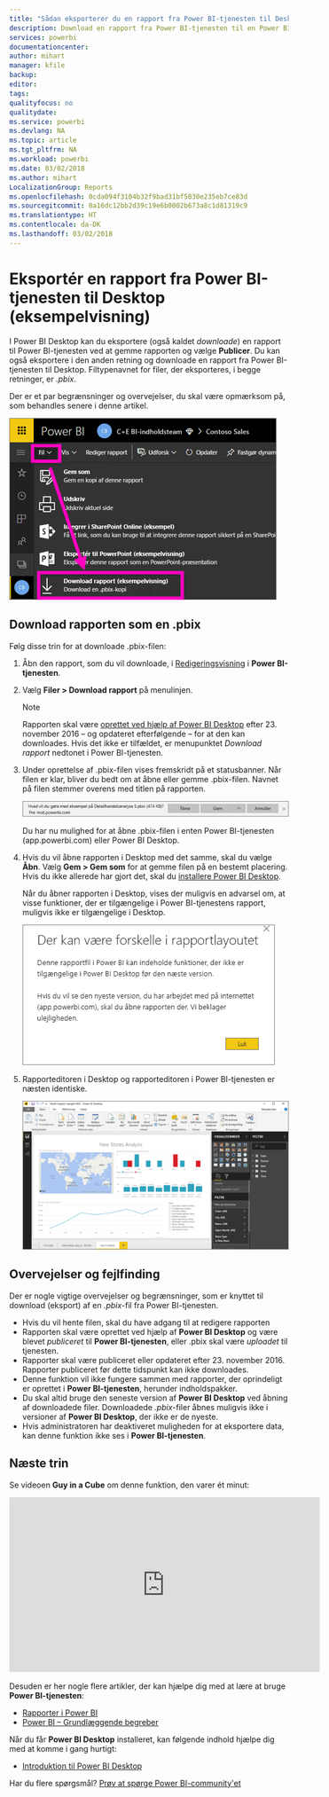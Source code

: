 ```yaml
---
title: "Sådan eksporterer du en rapport fra Power BI-tjenesten til Desktop (eksempelvisning)"
description: Download en rapport fra Power BI-tjenesten til en Power BI Desktop-fil
services: powerbi
documentationcenter: 
author: mihart
manager: kfile
backup: 
editor: 
tags: 
qualityfocus: no
qualitydate: 
ms.service: powerbi
ms.devlang: NA
ms.topic: article
ms.tgt_pltfrm: NA
ms.workload: powerbi
ms.date: 03/02/2018
ms.author: mihart
LocalizationGroup: Reports
ms.openlocfilehash: 0cda094f3104b32f9bad31bf5030e235eb7ce83d
ms.sourcegitcommit: 0a16dc12bb2d39c19e6b0002b673a8c1d81319c9
ms.translationtype: HT
ms.contentlocale: da-DK
ms.lasthandoff: 03/02/2018
---
```

# <a name="export-a-report-from-power-bi-service-to-desktop-preview"></a>Eksportér en rapport fra Power BI-tjenesten til Desktop (eksempelvisning)
I Power BI Desktop kan du eksportere (også kaldet *downloade*) en rapport til Power BI-tjenesten ved at gemme rapporten og vælge **Publicer**. Du kan også eksportere i den anden retning og downloade en rapport fra Power BI-tjenesten til Desktop. Filtypenavnet for filer, der eksporteres, i begge retninger, er *.pbix*.

Der er et par begrænsninger og overvejelser, du skal være opmærksom på, som behandles senere i denne artikel.

![Rullelisten Filer](media/service-export-to-pbix/power-bi-file-export.png)

## <a name="download-the-report-as-a-pbix"></a>Download rapporten som en .pbix
Følg disse trin for at downloade .pbix-filen:

1. Åbn den rapport, som du vil downloade, i [Redigeringsvisning](service-reading-view-and-editing-view.md) i **Power BI-tjenesten**.
2. Vælg **Filer > Download rapport** på menulinjen.
   
   > [!NOTE]
   > Rapporten skal være [oprettet ved hjælp af Power BI Desktop](guided-learning/publishingandsharing.yml#step-2) efter 23. november 2016 – og opdateret efterfølgende – for at den kan downloades. Hvis det ikke er tilfældet, er menupunktet *Download rapport* nedtonet i Power BI-tjenesten.
   > 
   > 
3. Under oprettelse af .pbix-filen vises fremskridt på et statusbanner. Når filen er klar, bliver du bedt om at åbne eller gemme .pbix-filen. Navnet på filen stemmer overens med titlen på rapporten.
   
    ![åbn, gem eller annuller](media/service-export-to-pbix/power-bi-save-pbix.png)
   
    Du har nu mulighed for at åbne .pbix-filen i enten Power BI-tjenesten (app.powerbi.com) eller Power BI Desktop.     
4. Hvis du vil åbne rapporten i Desktop med det samme, skal du vælge **Åbn**. Vælg **Gem > Gem som** for at gemme filen på en bestemt placering. Hvis du ikke allerede har gjort det, skal du [installere Power BI Desktop](desktop-get-the-desktop.md).
   
    Når du åbner rapporten i Desktop, vises der muligvis en advarsel om, at visse funktioner, der er tilgængelige i Power BI-tjenestens rapport, muligvis ikke er tilgængelige i Desktop.
   
    ![advarselsdialogboks](media/service-export-to-pbix/power-bi-export-to-pbix_2.png)

5. Rapporteditoren i Desktop og rapporteditoren i Power BI-tjenesten er næsten identiske.  
   
    ![Rapporteditor i Desktop](media/service-export-to-pbix/power-bi-desktop.png)

## <a name="considerations-and-troubleshooting"></a>Overvejelser og fejlfinding
Der er nogle vigtige overvejelser og begrænsninger, som er knyttet til download (eksport) af en *.pbix*-fil fra Power BI-tjenesten.

* Hvis du vil hente filen, skal du have adgang til at redigere rapporten
* Rapporten skal være oprettet ved hjælp af **Power BI Desktop** og være blevet *publiceret* til **Power BI-tjenesten**, eller .pbix skal være *uploadet* til tjenesten.
* Rapporter skal være publiceret eller opdateret efter 23. november 2016. Rapporter publiceret før dette tidspunkt kan ikke downloades.
* Denne funktion vil ikke fungere sammen med rapporter, der oprindeligt er oprettet i **Power BI-tjenesten**, herunder indholdspakker.
* Du skal altid bruge den seneste version af **Power BI Desktop** ved åbning af downloadede filer. Downloadede *.pbix*-filer åbnes muligvis ikke i versioner af **Power BI Desktop**, der ikke er de nyeste.
* Hvis administratoren har deaktiveret muligheden for at eksportere data, kan denne funktion ikke ses i **Power BI-tjenesten**.

## <a name="next-steps"></a>Næste trin
Se videoen **Guy in a Cube** om denne funktion, den varer ét minut:

<iframe width="560" height="315" src="https://www.youtube.com/embed/ymWqU5jiUl0" frameborder="0" allowfullscreen></iframe>

Desuden er her nogle flere artikler, der kan hjælpe dig med at lære at bruge **Power BI-tjenesten**:

* [Rapporter i Power BI](service-reports.md)
* [Power BI – Grundlæggende begreber](service-basic-concepts.md)

Når du får **Power BI Desktop** installeret, kan følgende indhold hjælpe dig med at komme i gang hurtigt:

* [Introduktion til Power BI Desktop](desktop-getting-started.md)

Har du flere spørgsmål? [Prøv at spørge Power BI-community'et](http://community.powerbi.com/)   

